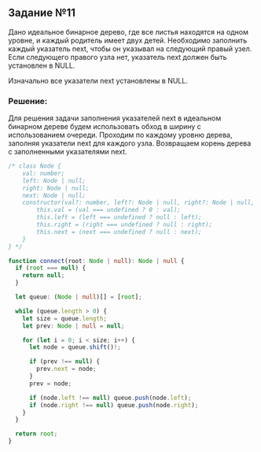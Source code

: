 ## Задание №11

Дано идеальное бинарное дерево, где все листья находятся на одном уровне, и каждый родитель имеет двух детей. Необходимо заполнить каждый указатель next, чтобы он указывал на следующий правый узел. Если следующего правого узла нет, указатель next должен быть установлен в NULL.

Изначально все указатели next установлены в NULL.

### Решение:

Для решения задачи заполнения указателей next в идеальном бинарном дереве будем использовать обход в ширину с использованием очереди. Проходим по каждому уровню дерева, заполняя указатели next для каждого узла. Возвращаем корень дерева с заполненными указателями next.

```typescript
/* class Node {
    val: number;
    left: Node | null;
    right: Node | null;
    next: Node | null;
    constructor(val?: number, left?: Node | null, right?: Node | null, next?: Node | null) {
        this.val = (val === undefined ? 0 : val);
        this.left = (left === undefined ? null : left);
        this.right = (right === undefined ? null : right);
        this.next = (next === undefined ? null : next);
    }
} */

function connect(root: Node | null): Node | null {
  if (root === null) {
    return null;
  }

  let queue: (Node | null)[] = [root];

  while (queue.length > 0) {
    let size = queue.length;
    let prev: Node | null = null;

    for (let i = 0; i < size; i++) {
      let node = queue.shift()!;

      if (prev !== null) {
        prev.next = node;
      }
      prev = node;

      if (node.left !== null) queue.push(node.left);
      if (node.right !== null) queue.push(node.right);
    }
  }

  return root;
}
```
